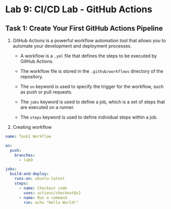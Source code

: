 # Lab 9: CI/CD Lab - GitHub Actions

## Task 1: Create Your First GitHub Actions Pipeline

1. GitHub Actions is a powerful workflow automation tool that allows you to automate your development and deployment processes.

    * A workflow is a `.yml` file that defines the steps to be executed by GitHub Actions.

    * The workflow file is stored in the `.github/workflows` directory of the repository.

    * The `on` keyword is used to specify the trigger for the workflow, such as push or pull requests.

    * The `jobs` keyword is used to define a job, which is a set of steps that are executed on a runner.

    * The `steps` keyword is used to define individual steps within a job.

2. Creating workflow

```yml
name: Task1 Workflow

on:
  push:
    branches:
      - lab9

jobs:
  build-and-deploy:
    runs-on: ubuntu-latest
    steps:
      - name: Checkout code
        uses: actions/checkout@v2
      - name: Run a command
        run: echo "Hello World!"
```
